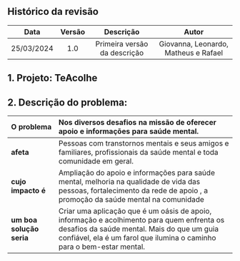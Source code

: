 
## **Histórico da revisão**

|**Data**|**Versão**|**Descrição**|**Autor**|
| :-: | :-: | :-: | :-: |
|25/03/2024|1\.0|Primeira versão da descrição |Giovanna, Leonardo, Matheus e Rafael |

## 1. **Projeto**: TeAcolhe


## 2. **Descrição do problema:**

|**O problema** | Nos diversos desafios na missão de oferecer apoio e informações para saúde mental. |
| :- | :- |
|**afeta**| Pessoas com transtornos mentais e seus amigos e familiares, profissionais da saúde mental e toda comunidade em geral. |
|**cujo impacto é**| Ampliação do apoio e informações para saúde mental, melhoria na qualidade de vida das pessoas, fortalecimento da rede de apoio , a promoção da saúde mental na comunidade|
|**um boa solução seria**|Criar uma aplicação que é um oásis de apoio, informação e acolhimento para quem enfrenta os desafios da saúde mental. Mais do que um guia confiável, ela é um farol que ilumina o caminho para o bem-estar mental.|

